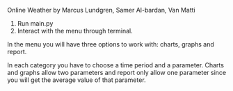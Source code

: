 Online Weather
by Marcus Lundgren, Samer Al-bardan, Van Matti

1. Run main.py
2. Interact with the menu through terminal.

In the menu you will have three options to work with: charts, graphs and report.

In each category you have to choose a time period and a parameter.
Charts and graphs allow two parameters and report only allow one parameter
since you will get the average value of that parameter.

